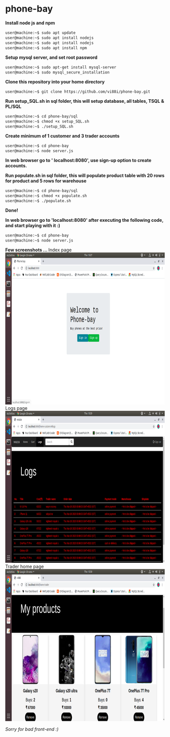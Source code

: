 # phone-bay

<strong>Install node js and npm</strong>
```console
user@machine:~$ sudo apt update
user@machine:~$ sudo apt install nodejs
user@machine:~$ sudo apt install nodejs
user@machine:~$ sudo apt install npm
```

<strong>Setup mysql server, and set root password</strong>
```console
user@machine:~$ sudo apt-get install mysql-server
user@machine:~$ sudo mysql_secure_installation
```

<strong>Clone this repository into your home directory</strong>
```console
user@machine:~$ git clone https://github.com/vi88i/phone-bay.git
```

<strong>Run setup_SQL.sh in sql folder, this will setup database, all tables, TSQL & PL/SQL</strong>
```console
user@machine:~$ cd phone-bay/sql
user@machine:~$ chmod +x setup_SQL.sh 
user@machine:~$ ./setup_SQL.sh
```

<strong>Create minimum of 1 customer and 3 trader accounts</strong>
```console
user@machine:~$ cd phone-bay
user@machine:~$ node server.js 
```
<strong>In web browser go to ' localhost:8080', use sign-up option to create accounts.</strong>

<strong>Run populate.sh in sql folder, this will populate product table with 20 rows for product and 5 rows for warehouse</strong>
```console
user@machine:~$ cd phone-bay/sql
user@machine:~$ chmod +x populate.sh 
user@machine:~$ ./populate.sh
```

<strong>Done!</strong>

<strong>In web browser go to 'localhost:8080' after executing the following code, and start playing with it :) </strong>
```console
user@machine:~$ cd phone-bay
user@machine:~$ node server.js 
```

<strong>Few screenshots ... </strong>
Index page
<img src="./public/assets/index.png" style="height: 480px; width:640px;"><br>
Logs page
<img src="./public/assets/logs.png" style="height: 480px; width:640px;"><br>
Trader home page
<img src="./public/assets/trader-home.png" style="height: 480px; width:640px;"><br>

<i>Sorry for bad front-end :)</i>





















